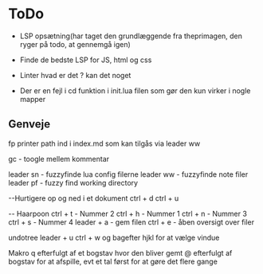 # ToDo

- LSP opsætning(har taget den grundlæggende fra theprimagen, den ryger på todo, at gennemgå igen)

- Finde de bedste LSP for JS, html og css

- Linter hvad er det ? kan det noget

- Der er en fejl i <leader>cd funktion i init.lua filen som gør den kun virker i nogle mapper


## Genveje

<leader>fp printer path ind i index.md som kan tilgås via leader ww

gc - toogle mellem kommentar

leader sn - fuzzyfinde lua config filerne
leader ww - fuzzyfinde note filer
leader pf - fuzzy find working directory

--Hurtigere op og ned i et dokument
ctrl + d
ctrl + u

-- Haarpoon
ctrl + t - Nummer 2
ctrl + h - Nummer 1
ctrl + n - Nummer 3
ctrl + s - Nummer 4
leader + a - gem filen
ctrl + e - åben oversigt over filer

undotree
leader + u
ctrl + w og bagefter hjkl for at vælge vindue

Makro
q efterfulgt af et bogstav hvor den bliver gemt
@ efterfulgt af bogstav for at afspille, evt et tal først for at gøre det flere gange

